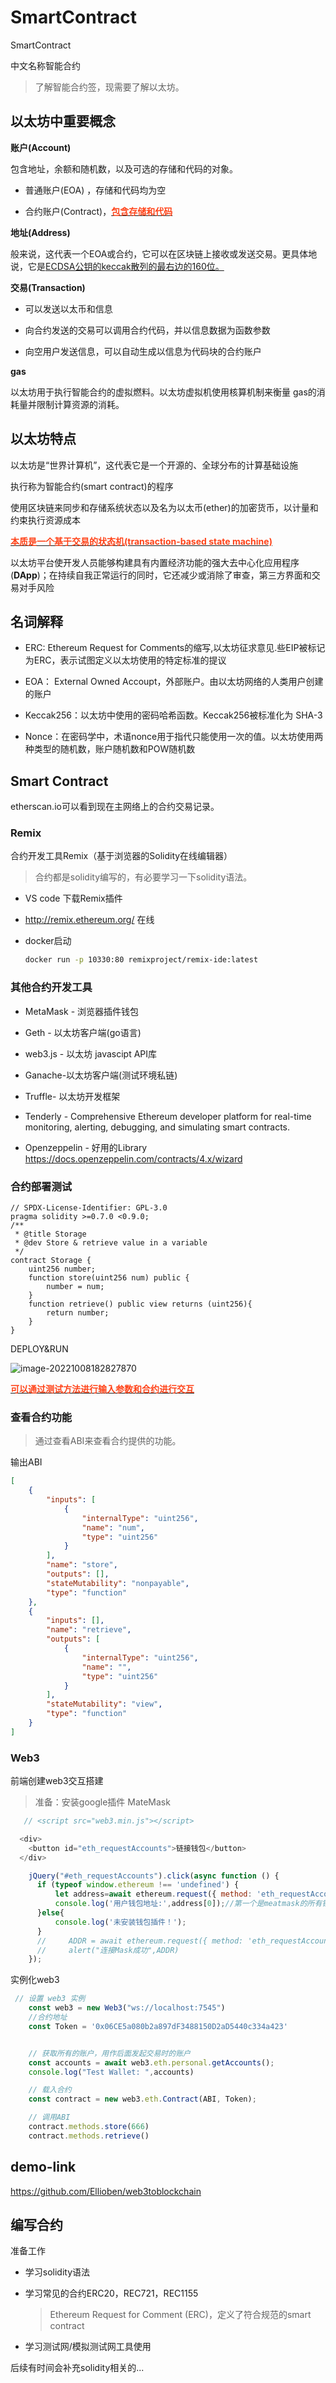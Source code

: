 # SmartContract


SmartContract

中文名称智能合约

> 了解智能合约签，现需要了解以太坊。

## 以太坊中重要概念

**账户(Account)**

包含地址，余额和随机数，以及可选的存储和代码的对象。

- 普通账户(EOA) ，存储和代码均为空

- 合约账户(Contract)，<u><font color='#ff441a' style="font-weight:bold">包含存储和代码</font></u>

**地址(Address)**

般来说，这代表一个EOA或合约，它可以在区块链上接收或发送交易。更具体地说，它是<u>ECDSA公钥的keccak散列的最右边的160位。</u>

**交易(Transaction)**

- 可以发送以太币和信息

- 向合约发送的交易可以调用合约代码，并以信息数据为函数参数
- 向空用户发送信息，可以自动生成以信息为代码块的合约账户 

**gas**

以太坊用于执行智能合约的虚拟燃料。以太坊虚拟机使用核算机制来衡量 gas的消耗量并限制计算资源的消耗。



## 以太坊特点

以太坊是“世界计算机”，这代表它是一个开源的、全球分布的计算基础设施

执行称为智能合约(smart contract)的程序

使用区块链来同步和存储系统状态以及名为以太币(ether)的加密货币，以计量和约束执行资源成本

<u><font color='#ff441a' style="font-weight:bold">本质是一个基于交易的状态机(transaction-based state machine)</font></u>

以太坊平台使开发人员能够构建具有内置经济功能的强大去中心化应用程序(**DApp**)；在持续自我正常运行的同时，它还减少或消除了审查，第三方界面和交易对手风险



## 名词解释

- ERC: Ethereum Request for Comments的缩写,以太坊征求意见.些EIP被标记为ERC，表示试图定义以太坊使用的特定标准的提议

- EOA： External Owned Accoupt，外部账户。由以太坊网络的人类用户创建的账户

- Keccak256：以太坊中使用的密码哈希函数。Keccak256被标准化为 SHA-3

- Nonce：在密码学中，术语nonce用于指代只能使用一次的值。以太坊使用两种类型的随机数，账户随机数和POW随机数





## Smart Contract

etherscan.io可以看到现在主网络上的合约交易记录。

### Remix

合约开发工具Remix（基于浏览器的Solidity在线编辑器）

> 合约都是solidity编写的，有必要学习一下solidity语法。

- VS code 下载Remix插件

- http://remix.ethereum.org/ 在线

- docker启动

  ```bash
  docker run -p 10330:80 remixproject/remix-ide:latest
  ```






### 其他合约开发工具

- MetaMask - 浏览器插件钱包

- Geth - 以太坊客户端(go语言)

- web3.js - 以太坊 javascipt API库

- Ganache-以太坊客户端(测试环境私链)

- Truffle- 以太坊开发框架
- Tenderly - Comprehensive Ethereum developer platform for real-time monitoring, alerting, debugging, and simulating smart contracts.
- Openzeppelin - 好用的Library  https://docs.openzeppelin.com/contracts/4.x/wizard



### 合约部署测试

```solidity
// SPDX-License-Identifier: GPL-3.0
pragma solidity >=0.7.0 <0.9.0;
/**
 * @title Storage
 * @dev Store & retrieve value in a variable
 */
contract Storage {
    uint256 number;
    function store(uint256 num) public {
        number = num;
    }
    function retrieve() public view returns (uint256){
        return number;
    }
}

```

DEPLOY&RUN

![image-20221008182827870](/img/image-20221008182827870.png)

<u><font color='#ff441a' style="font-weight:bold">可以通过测试方法进行输入参数和合约进行交互</font></u>





### 查看合约功能

> 通过查看ABI来查看合约提供的功能。

输出ABI

```json
[
	{
		"inputs": [
			{
				"internalType": "uint256",
				"name": "num",
				"type": "uint256"
			}
		],
		"name": "store",
		"outputs": [],
		"stateMutability": "nonpayable",
		"type": "function"
	},
	{
		"inputs": [],
		"name": "retrieve",
		"outputs": [
			{
				"internalType": "uint256",
				"name": "",
				"type": "uint256"
			}
		],
		"stateMutability": "view",
		"type": "function"
	}
]
```

### Web3

前端创建web3交互搭建

> 准备：安装google插件 MateMask

```js
   // <script src="web3.min.js"></script>

  <div>
    <button id="eth_requestAccounts">链接钱包</button>
  </div>

    jQuery("#eth_requestAccounts").click(async function () {
      if (typeof window.ethereum !== 'undefined') {
          let address=await ethereum.request({ method: 'eth_requestAccounts' });//授权连接钱包
          console.log('用户钱包地址:',address[0]);//第一个是meatmask的所有钱包
      }else{
          console.log('未安装钱包插件！');
      }
      //     ADDR = await ethereum.request({ method: 'eth_requestAccounts' });
      //     alert("连接Mask成功",ADDR)
    });

```

实例化web3

```js
 // 设置 web3 实例
    const web3 = new Web3("ws://localhost:7545")
    //合约地址
  	const Token = '0x06CE5a080b2a897dF3488150D2aD5440c334a423'


    // 获取所有的账户，用作后面发起交易时的账户
    const accounts = await web3.eth.personal.getAccounts();
    console.log("Test Wallet: ",accounts)

    // 载入合约
    const contract = new web3.eth.Contract(ABI, Token);

    // 调用ABI
    contract.methods.store(666)
    contract.methods.retrieve()
```

## demo-link
 https://github.com/Ellioben/web3toblockchain
   

## 编写合约

准备工作

- 学习solidity语法

- 学习常见的合约ERC20，REC721，REC1155

  >Ethereum Request for Comment (ERC)，定义了符合规范的smart contract	
  >

- 学习测试网/模拟测试网工具使用

 后续有时间会补充solidity相关的...

